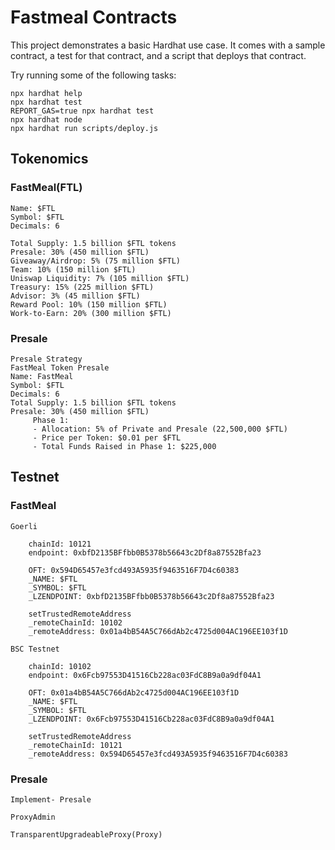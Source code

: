 # Fastmeal Contracts

This project demonstrates a basic Hardhat use case. It comes with a sample contract, a test for that contract, and a script that deploys that contract.

Try running some of the following tasks:

```shell
npx hardhat help
npx hardhat test
REPORT_GAS=true npx hardhat test
npx hardhat node
npx hardhat run scripts/deploy.js
```

## Tokenomics

### FastMeal(FTL)

```text
Name: $FTL
Symbol: $FTL
Decimals: 6

Total Supply: 1.5 billion $FTL tokens
Presale: 30% (450 million $FTL)
Giveaway/Airdrop: 5% (75 million $FTL)
Team: 10% (150 million $FTL)
Uniswap Liquidity: 7% (105 million $FTL)
Treasury: 15% (225 million $FTL)
Advisor: 3% (45 million $FTL)
Reward Pool: 10% (150 million $FTL)
Work-to-Earn: 20% (300 million $FTL)
```

### Presale

```text
Presale Strategy
FastMeal Token Presale
Name: FastMeal
Symbol: $FTL
Decimals: 6
Total Supply: 1.5 billion $FTL tokens
Presale: 30% (450 million $FTL)
     Phase 1:
     - Allocation: 5% of Private and Presale (22,500,000 $FTL)
     - Price per Token: $0.01 per $FTL
     - Total Funds Raised in Phase 1: $225,000
```

## Testnet

### FastMeal

```text
Goerli

    chainId: 10121
    endpoint: 0xbfD2135BFfbb0B5378b56643c2Df8a87552Bfa23

    OFT: 0x594D65457e3fcd493A5935f9463516F7D4c60383
    _NAME: $FTL
    _SYMBOL: $FTL
    _LZENDPOINT: 0xbfD2135BFfbb0B5378b56643c2Df8a87552Bfa23

    setTrustedRemoteAddress
    _remoteChainId: 10102
    _remoteAddress: 0x01a4bB54A5C766dAb2c4725d004AC196EE103f1D

BSC Testnet

    chainId: 10102
    endpoint: 0x6Fcb97553D41516Cb228ac03FdC8B9a0a9df04A1

    OFT: 0x01a4bB54A5C766dAb2c4725d004AC196EE103f1D
    _NAME: $FTL
    _SYMBOL: $FTL
    _LZENDPOINT: 0x6Fcb97553D41516Cb228ac03FdC8B9a0a9df04A1

    setTrustedRemoteAddress
    _remoteChainId: 10121
    _remoteAddress: 0x594D65457e3fcd493A5935f9463516F7D4c60383
```

### Presale

```text
Implement- Presale

ProxyAdmin

TransparentUpgradeableProxy(Proxy)
```